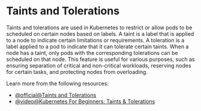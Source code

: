 # Taints and Tolerations

Taints and tolerations are used in Kubernetes to restrict or allow pods to be scheduled on certain nodes based on labels. A taint is a label that is applied to a node to indicate certain limitations or requirements. A toleration is a label applied to a pod to indicate that it can tolerate certain taints. When a node has a taint, only pods with the corresponding tolerations can be scheduled on that node. This feature is useful for various purposes, such as ensuring separation of critical and non-critical workloads, reserving nodes for certain tasks, and protecting nodes from overloading.

Learn more from the following resources:

- [@official@Taints and Tolerations](https://kubernetes.io/docs/concepts/scheduling-eviction/taint-and-toleration/)
- [@video@Kubernetes For Beginners: Taints & Tolerations](https://www.youtube.com/watch?v=mo2UrkjA7FE)

